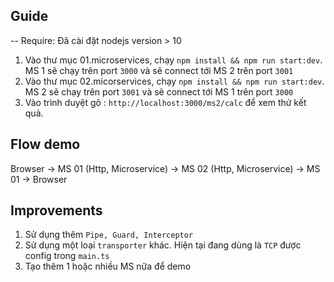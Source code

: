 ## Guide
-- Require: Đã cài đặt nodejs version > 10
1. Vào thư mục 01.microservices, chạy `npm install && npm run start:dev`. MS 1 sẽ chạy trên port `3000` và sẽ connect tới MS 2 trên port `3001`
2. Vào thư mục 02.micorservices, chạy `npm install && npm run start:dev`. MS 2 sẽ chạy trên port `3001` và sẽ connect tới MS 1 trên port `3000`
3. Vào trình duyệt gõ : `http://localhost:3000/ms2/calc` để xem thử kết quả.

## Flow demo
Browser -> MS 01 (Http, Microservice) -> MS 02 (Http, Microservice) -> MS 01 -> Browser

## Improvements
1. Sử dụng thêm `Pipe, Guard, Interceptor`
2. Sử dụng một loại `transporter` khác. Hiện tại đang dùng là `TCP` được config trong `main.ts`
3. Tạo thêm 1 hoặc nhiều MS nữa để demo